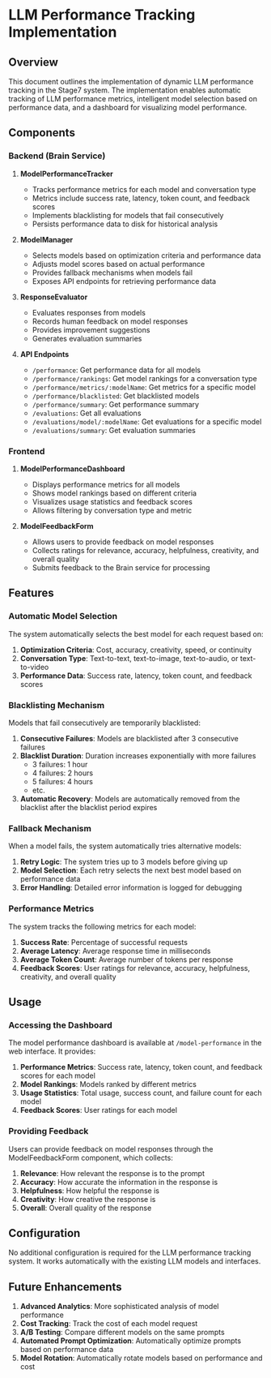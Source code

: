 # LLM Performance Tracking Implementation

## Overview

This document outlines the implementation of dynamic LLM performance tracking in the Stage7 system. The implementation enables automatic tracking of LLM performance metrics, intelligent model selection based on performance data, and a dashboard for visualizing model performance.

## Components

### Backend (Brain Service)

1. **ModelPerformanceTracker**
   - Tracks performance metrics for each model and conversation type
   - Metrics include success rate, latency, token count, and feedback scores
   - Implements blacklisting for models that fail consecutively
   - Persists performance data to disk for historical analysis

2. **ModelManager**
   - Selects models based on optimization criteria and performance data
   - Adjusts model scores based on actual performance
   - Provides fallback mechanisms when models fail
   - Exposes API endpoints for retrieving performance data

3. **ResponseEvaluator**
   - Evaluates responses from models
   - Records human feedback on model responses
   - Provides improvement suggestions
   - Generates evaluation summaries

4. **API Endpoints**
   - `/performance`: Get performance data for all models
   - `/performance/rankings`: Get model rankings for a conversation type
   - `/performance/metrics/:modelName`: Get metrics for a specific model
   - `/performance/blacklisted`: Get blacklisted models
   - `/performance/summary`: Get performance summary
   - `/evaluations`: Get all evaluations
   - `/evaluations/model/:modelName`: Get evaluations for a specific model
   - `/evaluations/summary`: Get evaluation summaries

### Frontend

1. **ModelPerformanceDashboard**
   - Displays performance metrics for all models
   - Shows model rankings based on different criteria
   - Visualizes usage statistics and feedback scores
   - Allows filtering by conversation type and metric

2. **ModelFeedbackForm**
   - Allows users to provide feedback on model responses
   - Collects ratings for relevance, accuracy, helpfulness, creativity, and overall quality
   - Submits feedback to the Brain service for processing

## Features

### Automatic Model Selection

The system automatically selects the best model for each request based on:

1. **Optimization Criteria**: Cost, accuracy, creativity, speed, or continuity
2. **Conversation Type**: Text-to-text, text-to-image, text-to-audio, or text-to-video
3. **Performance Data**: Success rate, latency, token count, and feedback scores

### Blacklisting Mechanism

Models that fail consecutively are temporarily blacklisted:

1. **Consecutive Failures**: Models are blacklisted after 3 consecutive failures
2. **Blacklist Duration**: Duration increases exponentially with more failures
   - 3 failures: 1 hour
   - 4 failures: 2 hours
   - 5 failures: 4 hours
   - etc.
3. **Automatic Recovery**: Models are automatically removed from the blacklist after the blacklist period expires

### Fallback Mechanism

When a model fails, the system automatically tries alternative models:

1. **Retry Logic**: The system tries up to 3 models before giving up
2. **Model Selection**: Each retry selects the next best model based on performance data
3. **Error Handling**: Detailed error information is logged for debugging

### Performance Metrics

The system tracks the following metrics for each model:

1. **Success Rate**: Percentage of successful requests
2. **Average Latency**: Average response time in milliseconds
3. **Average Token Count**: Average number of tokens per response
4. **Feedback Scores**: User ratings for relevance, accuracy, helpfulness, creativity, and overall quality

## Usage

### Accessing the Dashboard

The model performance dashboard is available at `/model-performance` in the web interface. It provides:

1. **Performance Metrics**: Success rate, latency, token count, and feedback scores for each model
2. **Model Rankings**: Models ranked by different metrics
3. **Usage Statistics**: Total usage, success count, and failure count for each model
4. **Feedback Scores**: User ratings for each model

### Providing Feedback

Users can provide feedback on model responses through the ModelFeedbackForm component, which collects:

1. **Relevance**: How relevant the response is to the prompt
2. **Accuracy**: How accurate the information in the response is
3. **Helpfulness**: How helpful the response is
4. **Creativity**: How creative the response is
5. **Overall**: Overall quality of the response

## Configuration

No additional configuration is required for the LLM performance tracking system. It works automatically with the existing LLM models and interfaces.

## Future Enhancements

1. **Advanced Analytics**: More sophisticated analysis of model performance
2. **Cost Tracking**: Track the cost of each model request
3. **A/B Testing**: Compare different models on the same prompts
4. **Automated Prompt Optimization**: Automatically optimize prompts based on performance data
5. **Model Rotation**: Automatically rotate models based on performance and cost
